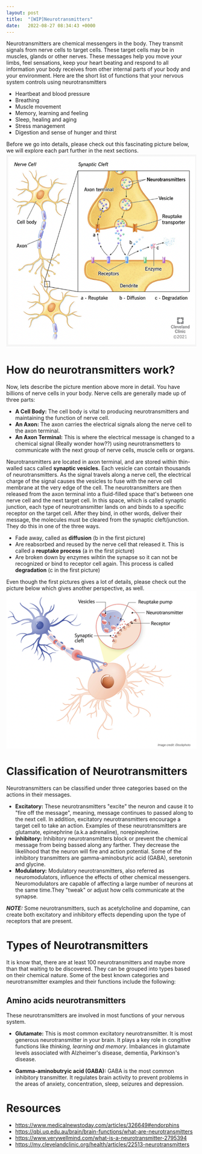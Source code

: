 ```yaml
---
layout: post
title:  "[WIP]Neurotransmitters"
date:   2022-08-27 08:34:43 +0000
---
```


Neurotransmitters are chemical messengers in the body. They transmit signals from nerve cells to target cells. These target cells may be in muscles, glands or other nerves. These messages help you move your limbs, feel sensations, keep your heart beating and respond to all information your body receives from other internal parts of your body and your environment. 
Here are the short list of functions that your nervous system controls using neurotransmitters
 - Heartbeat and blood pressure
 - Breathing
 - Muscle movement
 - Memory, learning and feeling
 - Sleep, healing and aging
 - Stress management
 - Digestion and sense of hunger and thirst

  
Before we go into details, please check out this fascinating picture below, we will explore each part further in the next sections.
![neurotransmitters](/assets/neurotransmitters.png)
 

# How do neurotransmitters work?

Now, lets describe the picture mention above more in detail. You have billions of nerve cells in your body. Nerve cells are generally made up of three parts:

 - **A Cell Body:** The cell body is vital to producing neurotransmitters and maintaining the function of nerve cell.
 - **An Axon:** The axon carries the electrical signals along the nerve cell to the axon terminal. 
 - **An Axon Terminal:** This is where the electrical message is changed to a chemical signal (Really wonder how??) using neurotransmetters to communicate with the next group of nerve cells, muscle cells or organs.


Neurotransmitters are located in axon terminal, and are stored within thin-walled sacs called **synaptic vesicles.** Each vesicle can contain thousands of neurotransmitters.
As the signal travels along a nerve cell, the electrical charge of the signal causes the vesicles to fuse with the nerve cell membrane at the very edge of the cell. The neurotransmitters are then released from the axon terminal into a fluid-filled space that's between one nerve cell and the next target cell. In this space, which is called synaptic junction, each type of neurotransmitter lands on and binds to a specific receptor on the target cell. After they bind, in other words, deliver their message, the molecules must be cleared from the synaptic cleft/junction. They do this in one of the three ways.

 - Fade away, called as **diffusion** (b in the first picture)
 - Are reabsorbed and reused by the nerve cell that released it. This is called a **reuptake process** (a in the first picture)
 - Are broken down by enzymes wihtin the synapse so it can not be recognized or bind to receptor cell again. This process is called **degradation** (c in the first picture)

Even though the first pictures gives a lot of details, please check out the picture below which gives another perspective, as well.
![neurotransmitters](/assets/neurotransmitters2.png)


# Classification of Neurotransmitters

Neurotransmitters can be classified under three categories based on the actions in their messages. 

 - **Excitatory:** These neurotransmitters "excite" the neuron and cause it to "fire off the message", meaning, message continues to passed along to the next cell. In addition, excitatory neurotransmitters encourage a target cell to take an action. Examples of these neurotransmitters are glutamate, epinephrine (a.k.a adrenaline), norepinephrine.
 - **Inhibitory:** Inhibitory neurotransmitters block or prevent the chemical message from being bassed along any farther. They decrease the likelihood that the neuron will fire and action potential. Some of the inhibitory transmitters are gamma-aminobutyric acid (GABA), seretonin and glycine.
 - **Modulatory:** Modulatory neurotransmitters, also referred as neuromodulators, influence the effects of other chemical messengers. Neuromodulators are capable of affecting a large number of neurons at the same time.They "tweak" or adjust how cells communicate at the synapse.


**_NOTE:_** Some neurotransmitters, such as acetylcholine and dopamine, can create both excitatory and inhibitory effects depending upon the type of receptors that are present. 


# Types of Neurotransmitters


It is know that, there are at least 100 neurotransmitters and maybe more than that waiting to be discovered. They can be grouped into types based on their chemical nature. Some of the best known categories and neurotransmitter examples and their functions include the following:

## Amino acids neurotransmitters

These neurotransmitters are involved in most functions of your nervous system. 
 
 - **Glutamate:** This is most common excitatory neurotransmitter. It is most generous neurotransmitter in your brain. It plays a key role in congitive functions like *thinking, learning and memory*. Imbalances in glutamate levels associated with Alzheimer's disease, dementia, Parkinson's disease.

 - **Gamma-aminobutryic acid (GABA):** GABA is the most common inhibitory transmitter. It regulates brain activity to prevent problems in the areas of anxiety, concentration, sleep, seizures and depression. 

 


# Resources
 - https://www.medicalnewstoday.com/articles/326649#endorphins
 - https://qbi.uq.edu.au/brain/brain-functions/what-are-neurotransmitters
 - https://www.verywellmind.com/what-is-a-neurotransmitter-2795394
 - https://my.clevelandclinic.org/health/articles/22513-neurotransmitters
